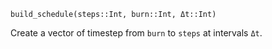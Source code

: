 ```
build_schedule(steps::Int, burn::Int, Δt::Int)
```

Create a vector of timestep from `burn` to `steps` at intervals `Δt`.
